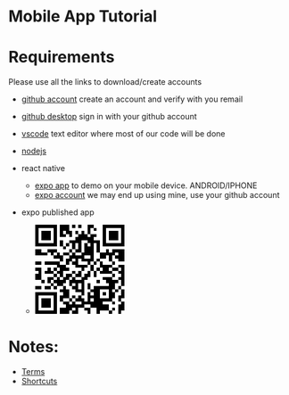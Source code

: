 # Mobile App Tutorial

# Requirements  
Please use all the links to download/create accounts
  * [github account](https://github.com/join?source=header-home) create an account and verify with you remail
  * [github desktop](https://desktop.github.com/) sign in with your github account
  * [vscode](https://code.visualstudio.com/download) text editor where most of our code will be done
  * [nodejs](https://nodejs.org/en/download/)
  * react native
    * [expo app](https://expo.io/tools#client) to demo on your mobile device. ANDROID/IPHONE
    * [expo account](https://expo.io/signup) we may end up using mine, use your github account

  * expo published app
    * ![Image of expo code](https://github.com/lastlink/mobileapptutorial/blob/master/imgs/expo_code.png)
    

# Notes:
  * [Terms](https://github.com/lastlink/mobileapptutorial/tree/master/terms)
  * [Shortcuts](https://github.com/lastlink/mobileapptutorial/tree/master/shortcuts)